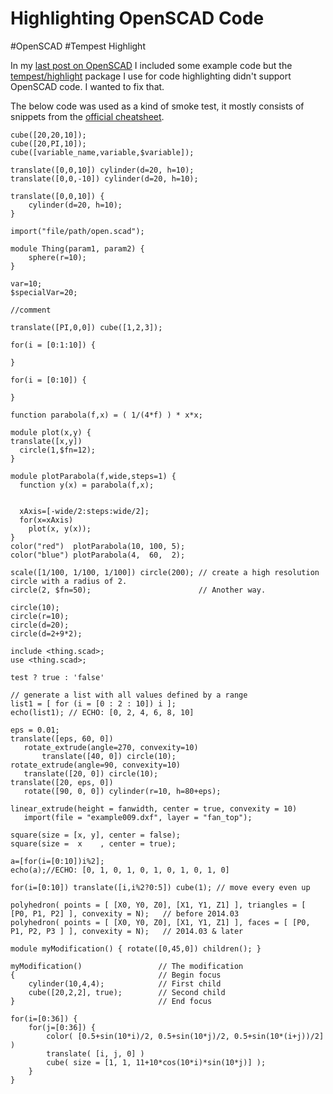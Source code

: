 # Highlighting OpenSCAD Code

#OpenSCAD
#Tempest Highlight

In my [last post on OpenSCAD](/3d-modeling-for-developers) I included some example code but the [tempest/highlight](https://tempestphp.com/docs/highlight/getting-started/)
package I use for code highlighting didn't support OpenSCAD code. I wanted to fix that.

The below code was used as a kind of smoke test, it mostly consists of snippets from the
[official cheatsheet](https://openscad.org/cheatsheet/index.html).

```openscad
cube([20,20,10]);
cube([20,PI,10]);
cube([variable_name,variable,$variable]);

translate([0,0,10]) cylinder(d=20, h=10);
translate([0,0,-10]) cylinder(d=20, h=10);

translate([0,0,10]) {
    cylinder(d=20, h=10);
}

import("file/path/open.scad");

module Thing(param1, param2) {
    sphere(r=10);
}

var=10;
$specialVar=20;

//comment

translate([PI,0,0]) cube([1,2,3]);

for(i = [0:1:10]) {

}

for(i = [0:10]) {

}

function parabola(f,x) = ( 1/(4*f) ) * x*x;

module plot(x,y) {
translate([x,y])
  circle(1,$fn=12);
} 

module plotParabola(f,wide,steps=1) {
  function y(x) = parabola(f,x);
  
  
  xAxis=[-wide/2:steps:wide/2];
  for(x=xAxis) 
    plot(x, y(x));
}
color("red")  plotParabola(10, 100, 5);
color("blue") plotParabola(4,  60,  2);

scale([1/100, 1/100, 1/100]) circle(200); // create a high resolution circle with a radius of 2.
circle(2, $fn=50);                        // Another way.

circle(10);
circle(r=10);
circle(d=20);
circle(d=2+9*2);

include <thing.scad>;
use <thing.scad>;

test ? true : 'false'

// generate a list with all values defined by a range
list1 = [ for (i = [0 : 2 : 10]) i ];
echo(list1); // ECHO: [0, 2, 4, 6, 8, 10]

eps = 0.01;
translate([eps, 60, 0])
   rotate_extrude(angle=270, convexity=10)
       translate([40, 0]) circle(10);
rotate_extrude(angle=90, convexity=10)
   translate([20, 0]) circle(10);
translate([20, eps, 0])
   rotate([90, 0, 0]) cylinder(r=10, h=80+eps);
   
linear_extrude(height = fanwidth, center = true, convexity = 10)
   import(file = "example009.dxf", layer = "fan_top");
   
square(size = [x, y], center = false);
square(size =  x    , center = true);

a=[for(i=[0:10])i%2];
echo(a);//ECHO: [0, 1, 0, 1, 0, 1, 0, 1, 0, 1, 0]

for(i=[0:10]) translate([i,i%2?0:5]) cube(1); // move every even up

polyhedron( points = [ [X0, Y0, Z0], [X1, Y1, Z1] ], triangles = [ [P0, P1, P2] ], convexity = N);   // before 2014.03
polyhedron( points = [ [X0, Y0, Z0], [X1, Y1, Z1] ], faces = [ [P0, P1, P2, P3 ] ], convexity = N);   // 2014.03 & later

module myModification() { rotate([0,45,0]) children(); } 

myModification()                 // The modification
{                                // Begin focus
    cylinder(10,4,4);            // First child
    cube([20,2,2], true);        // Second child
}                                // End focus

for(i=[0:36]) {
    for(j=[0:36]) {
        color( [0.5+sin(10*i)/2, 0.5+sin(10*j)/2, 0.5+sin(10*(i+j))/2] )
        translate( [i, j, 0] )
        cube( size = [1, 1, 11+10*cos(10*i)*sin(10*j)] );
    }
}
```
